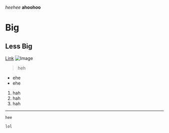 *heehee*
**ahoohoo**
# Big
## Less Big
[Link](https://ethanslin.github.io/cse15l-lab-reports/index.html)
![Image](https://external-preview.redd.it/hpSOBY5FfDFtvXcCnHOp3rPZLgA77pBdc1NJMD6P1KU.jpg?auto=webp&s=567c6b9c73004b88b323dbf4c84a37595b0ebc8d)
> heh
* ehe
* ehe
1. hah
2. hah
3. hah
---
`hee`
```
lol
```
